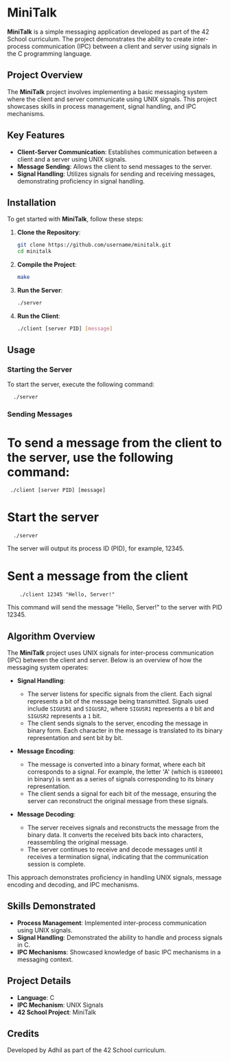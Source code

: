 # MiniTalk

**MiniTalk** is a simple messaging application developed as part of the 42 School curriculum. The project demonstrates the ability to create inter-process communication (IPC) between a client and server using signals in the C programming language.

## Project Overview

The **MiniTalk** project involves implementing a basic messaging system where the client and server communicate using UNIX signals. This project showcases skills in process management, signal handling, and IPC mechanisms.

## Key Features

- **Client-Server Communication**: Establishes communication between a client and a server using UNIX signals.
- **Message Sending**: Allows the client to send messages to the server.
- **Signal Handling**: Utilizes signals for sending and receiving messages, demonstrating proficiency in signal handling.

## Installation

To get started with **MiniTalk**, follow these steps:

1. **Clone the Repository**:
   ```bash
   git clone https://github.com/username/minitalk.git
   cd minitalk
2. **Compile the Project**:
   ```bash
   make
3. **Run the Server**:
   ```bash
   ./server
4. **Run the Client**:
   ```bash
   ./client [server PID] [message]
## Usage

### Starting the Server
To start the server, execute the following command:
  
      ./server

### Sending Messages
# To send a message from the client to the server, use the following command:
     ./client [server PID] [message]

# Start the server
      ./server
The server will output its process ID (PID), for example, 12345.

# Sent a message from the client
        ./client 12345 "Hello, Server!"
This command will send the message "Hello, Server!" to the server with PID 12345.

## Algorithm Overview

The **MiniTalk** project uses UNIX signals for inter-process communication (IPC) between the client and server. Below is an overview of how the messaging system operates:

- **Signal Handling**: 
  - The server listens for specific signals from the client. Each signal represents a bit of the message being transmitted. Signals used include `SIGUSR1` and `SIGUSR2`, where `SIGUSR1` represents a `0` bit and `SIGUSR2` represents a `1` bit.
  - The client sends signals to the server, encoding the message in binary form. Each character in the message is translated to its binary representation and sent bit by bit.

- **Message Encoding**: 
  - The message is converted into a binary format, where each bit corresponds to a signal. For example, the letter 'A' (which is `01000001` in binary) is sent as a series of signals corresponding to its binary representation.
  - The client sends a signal for each bit of the message, ensuring the server can reconstruct the original message from these signals.

- **Message Decoding**: 
  - The server receives signals and reconstructs the message from the binary data. It converts the received bits back into characters, reassembling the original message.
  - The server continues to receive and decode messages until it receives a termination signal, indicating that the communication session is complete.

This approach demonstrates proficiency in handling UNIX signals, message encoding and decoding, and IPC mechanisms.

## Skills Demonstrated

- **Process Management**: Implemented inter-process communication using UNIX signals.
- **Signal Handling**: Demonstrated the ability to handle and process signals in C.
- **IPC Mechanisms**: Showcased knowledge of basic IPC mechanisms in a messaging context.

## Project Details

- **Language**: C
- **IPC Mechanism**: UNIX Signals
- **42 School Project**: MiniTalk

## Credits

Developed by Adhil as part of the 42 School curriculum.

